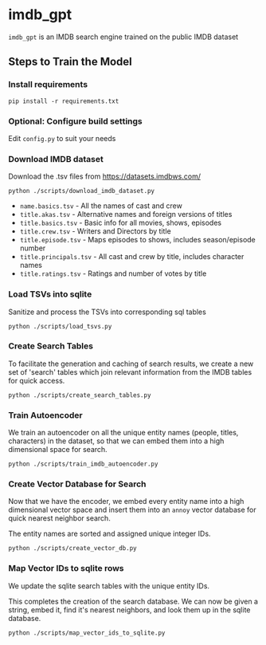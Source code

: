 # imdb_gpt
`imdb_gpt` is an IMDB search engine trained on the public IMDB dataset

## Steps to Train the Model

### Install requirements
`pip install -r requirements.txt`

### Optional: Configure build settings
Edit `config.py` to suit your needs

### Download IMDB dataset
Download the .tsv files from https://datasets.imdbws.com/

`python ./scripts/download_imdb_dataset.py`

- `name.basics.tsv` - All the names of cast and crew
- `title.akas.tsv` - Alternative names and foreign versions of titles
- `title.basics.tsv` - Basic info for all movies, shows, episodes
- `title.crew.tsv` - Writers and Directors by title
- `title.episode.tsv` - Maps episodes to shows, includes season/episode number
- `title.principals.tsv` - All cast and crew by title, includes character names
- `title.ratings.tsv` - Ratings and number of votes by title



### Load TSVs into sqlite
Sanitize and process the TSVs into corresponding sql tables

`python ./scripts/load_tsvs.py`

### Create Search Tables
To facilitate the generation and caching of search results, we create a new set of 'search' tables which join relevant information from the IMDB tables for quick access.

`python ./scripts/create_search_tables.py`

### Train Autoencoder
We train an autoencoder on all the unique entity names (people, titles, characters) in the dataset, so that we can embed them into a high dimensional space for search.

`python ./scripts/train_imdb_autoencoder.py`

### Create Vector Database for Search
Now that we have the encoder, we embed every entity name into a high dimensional vector space and insert them into an `annoy` vector database for quick nearest neighbor search.

The entity names are sorted and assigned unique integer IDs. 

`python ./scripts/create_vector_db.py`

### Map Vector IDs to sqlite rows
We update the sqlite search tables with the unique entity IDs.

This completes the creation of the search database. We can now be given a string, embed it, find it's nearest neighbors, and look them up in the sqlite database.

`python ./scripts/map_vector_ids_to_sqlite.py`
